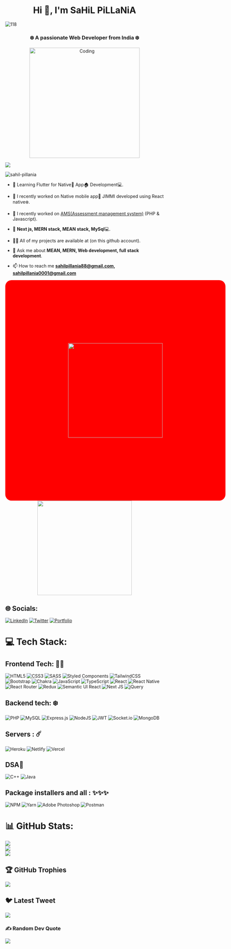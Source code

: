 <h1 align="center">Hi 👋, I'm SaHiL PiLLaNiA</h1>

![118](https://github.com/user-attachments/assets/e4a8ad9a-a4fc-4cce-9be6-a5dd4404236b)

<h3 align="center">❄️ A passionate Web Developer from India ❄️</h3>


<p align="center" ><img  alt="Coding" width="350"  src="https://user-images.githubusercontent.com/80634110/169353778-7915a50a-54da-45b7-8c46-6d101398a16d.gif" alt="sahil-pillania" /></p>

<img 
src="https://user-images.githubusercontent.com/80634110/206498885-97659cc3-8ac6-47af-8647-22ccd22849c6.jpg"/>

<p align="left"> <img src="https://komarev.com/ghpvc/?username=sahil-pillania&label=Profile%20views&color=0e75b6&style=flat" alt="sahil-pillania" /> </p>

- 🔭 Learning Flutter for Native📲 App🏠 Development💻.
- 🔭 I recently worked on Native mobile app📱 JIMMI developed using React native❄️.
- 🔭 I recently worked on [AMS(Assessment management system)](https://github.com/Sahil-pillania/Project_1_AMS) (PHP & Javascript).
 
- 🌱  **Next js, MERN stack, MEAN stack, MySql**💻.

- 👨‍💻 All of my projects are available at (on this github account).

- 💬 Ask me about **MEAN, MERN, Web development, full stack development**.

- 📫 How to reach me **sahilpillania88@gmail.com, sahilpillania0001@gmail.com**
  




<p align="center" > 
  <img width="300" style="border-radius: 20px; padding: 200px; background:red;" src="https://user-images.githubusercontent.com/80634110/169351140-976ef276-f630-445d-8d2d-8efc24f27b00.gif" />
  <img width="300" src="https://user-images.githubusercontent.com/80634110/169351249-4048d7d2-9119-4be4-8e0b-858907c4c925.gif" />




## 🌐 Socials:
[![LinkedIn](https://img.shields.io/badge/LinkedIn-%230077B5.svg?logo=linkedin&logoColor=white)](https://linkedin.com/in/sahil-pillania-297a84213/) [![Twitter](https://img.shields.io/badge/Twitter-%231DA1F2.svg?logo=Twitter&logoColor=white)](https://twitter.com/SaHiLPiLLaNiA48) 
 <a href="https://sahilpillania88.netlify.app/" target="_blank" >![Portfolio](https://img.shields.io/badge/Portfolio-%23000000.svg?style=for-the-badge&logo=firefox&logoColor=#FF7139) </a>

# 💻 Tech Stack:
 
 ## Frontend Tech: 🧑‍💻
![HTML5](https://img.shields.io/badge/html5-%23E34F26.svg?style=for-the-badge&logo=html5&logoColor=white) 
 ![CSS3](https://img.shields.io/badge/css3-%231572B6.svg?style=for-the-badge&logo=css3&logoColor=white) 
 ![SASS](https://img.shields.io/badge/SASS-hotpink.svg?style=for-the-badge&logo=SASS&logoColor=white) 
  ![Styled Components](https://img.shields.io/badge/styled--components-DB7093?style=for-the-badge&logo=styled-components&logoColor=white) 
 ![TailwindCSS](https://img.shields.io/badge/tailwindcss-%2338B2AC.svg?style=for-the-badge&logo=tailwind-css&logoColor=white) 
   ![Bootstrap](https://img.shields.io/badge/bootstrap-%23563D7C.svg?style=for-the-badge&logo=bootstrap&logoColor=white) 
 ![Chakra](https://img.shields.io/badge/chakra-%234ED1C5.svg?style=for-the-badge&logo=chakraui&logoColor=white) 
 ![JavaScript](https://img.shields.io/badge/javascript-%23323330.svg?style=for-the-badge&logo=javascript&logoColor=%23F7DF1E) 
 ![TypeScript](https://img.shields.io/badge/typescript-%23007ACC.svg?style=for-the-badge&logo=typescript&logoColor=white) 
 ![React](https://img.shields.io/badge/react-%2320232a.svg?style=for-the-badge&logo=react&logoColor=%2361DAFB) 
  ![React Native](https://img.shields.io/badge/react_native-%2320232a.svg?style=for-the-badge&logo=react&logoColor=%2361DAFB) 
 ![React Router](https://img.shields.io/badge/React_Router-CA4245?style=for-the-badge&logo=react-router&logoColor=white) 
 ![Redux](https://img.shields.io/badge/redux-%23593d88.svg?style=for-the-badge&logo=redux&logoColor=white) 
  ![Semantic UI React](https://img.shields.io/badge/Semantic%20UI%20React-%2335BDB2.svg?style=for-the-badge&logo=SemanticUIReact&logoColor=white) 
  ![Next JS](https://img.shields.io/badge/Next-black?style=for-the-badge&logo=next.js&logoColor=white) 
  ![jQuery](https://img.shields.io/badge/jquery-%230769AD.svg?style=for-the-badge&logo=jquery&logoColor=white) 
 

 ## Backend tech: ❄️
 ![PHP](https://img.shields.io/badge/php-%23777BB4.svg?style=for-the-badge&logo=php&logoColor=white) 
  ![MySQL](https://img.shields.io/badge/mysql-%2300f.svg?style=for-the-badge&logo=mysql&logoColor=white) 
 ![Express.js](https://img.shields.io/badge/express.js-%23404d59.svg?style=for-the-badge&logo=express&logoColor=%2361DAFB) 
 ![NodeJS](https://img.shields.io/badge/node.js-6DA55F?style=for-the-badge&logo=node.js&logoColor=white) 
 ![JWT](https://img.shields.io/badge/JWT-black?style=for-the-badge&logo=JSON%20web%20tokens) 
 ![Socket.io](https://img.shields.io/badge/Socket.io-black?style=for-the-badge&logo=socket.io&badgeColor=010101)
 ![MongoDB](https://img.shields.io/badge/MongoDB-%234ea94b.svg?style=for-the-badge&logo=mongodb&logoColor=white) 
 
  ## Servers : ☄️
 ![Heroku](https://img.shields.io/badge/heroku-%23430098.svg?style=for-the-badge&logo=heroku&logoColor=white) 
 ![Netlify](https://img.shields.io/badge/netlify-%23000000.svg?style=for-the-badge&logo=netlify&logoColor=#00C7B7) 
 ![Vercel](https://img.shields.io/badge/vercel-%23000000.svg?style=for-the-badge&logo=vercel&logoColor=white) 
 
  ## DSA🚀
 ![C++](https://img.shields.io/badge/c++-%2300599C.svg?style=for-the-badge&logo=c%2B%2B&logoColor=white)
 ![Java](https://img.shields.io/badge/java-%23ED8B00.svg?style=for-the-badge&logo=java&logoColor=white)
 
 
  ## Package installers and all : ✨✨✨
![NPM](https://img.shields.io/badge/NPM-%23000000.svg?style=for-the-badge&logo=npm&logoColor=white) 
 ![Yarn](https://img.shields.io/badge/yarn-%232C8EBB.svg?style=for-the-badge&logo=yarn&logoColor=white) 
 ![Adobe Photoshop](https://img.shields.io/badge/adobephotoshop-%2331A8FF.svg?style=for-the-badge&logo=adobephotoshop&logoColor=white) 
 ![Postman](https://img.shields.io/badge/Postman-FF6C37?style=for-the-badge&logo=postman&logoColor=white) 
 
 
# 📊 GitHub Stats:
![](https://github-readme-stats.vercel.app/api?username=Sahil-pillania&theme=dark&hide_border=true&include_all_commits=false&count_private=true)<br/>
![](https://github-readme-streak-stats.herokuapp.com/?user=Sahil-pillania&theme=dark&hide_border=true)<br/>
![](https://github-readme-stats.vercel.app/api/top-langs/?username=Sahil-pillania&theme=dark&hide_border=true&include_all_commits=false&count_private=true&layout=compact)

## 🏆 GitHub Trophies
![](https://github-profile-trophy.vercel.app/?username=Sahil-pillania&theme=monokai&no-frame=false&no-bg=false&margin-w=4)

## 🐦 Latest Tweet
[![](https://gtce.itsvg.in/api?username=SaHiLPiLLaNiA48)](https://github.com/VishwaGauravIn/github-twitter-card-embed)

### ✍️ Random Dev Quote
![](https://quotes-github-readme.vercel.app/api?type=horizontal&theme=radical)

